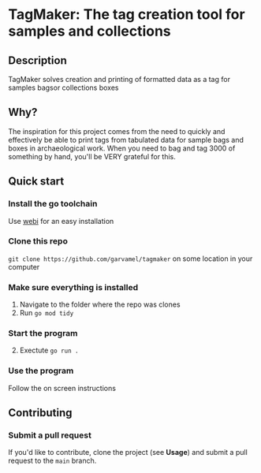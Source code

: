 # TagMaker: The tag creation tool for samples and collections

## Description
TagMaker solves creation and printing of formatted data as a tag for samples bagsor collections boxes

## Why?
The inspiration for this project comes from the need to quickly and effectively be able to print tags 
from tabulated data for sample bags and boxes in archaeological work. When you need to bag and tag 3000
of something by hand, you'll be VERY grateful for this.

## Quick start

### Install the go toolchain

Use [webi](https://webinstall.dev/go/) for an easy installation

### Clone this repo

`git clone https://github.com/garvamel/tagmaker` on some location in your computer

### Make sure everything is installed

1. Navigate to the folder where the repo was clones
2. Run `go mod tidy`

### Start the program

2. Exectute `go run .`

### Use the program

Follow the on screen instructions

## Contributing

### Submit a pull request

If you'd like to contribute, clone the project (see **Usage**) and submit a pull request to the `main` branch.